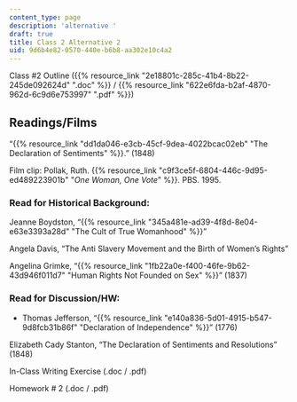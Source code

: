 ```yaml
---
content_type: page
description: 'alternative '
draft: true
title: Class 2 Alternative 2
uid: 9d6b4e82-0570-440e-b6b8-aa302e10c4a2
---
```

Class #2 Outline ({{% resource_link "2e18801c-285c-41b4-8b22-245de092624d" ".doc" %}} / {{% resource_link "622e6fda-b2af-4870-962d-6c9d6e753997" ".pdf" %}})

## Readings/Films

“{{% resource_link "dd1da046-e3cb-45cf-9dea-4022bcac02eb" "The Declaration of Sentiments" %}}.” (1848)

Film clip: Pollak, Ruth. {{% resource_link "c9f3ce5f-6804-446c-9d95-ed489223901b" "*One Woman, One Vote*" %}}*.* PBS. 1995.

### **Read for Historical Background:**

Jeanne Boydston, “{{% resource_link "345a481e-ad39-4f8d-8e04-e63e3393a28d" "The Cult of True Womanhood" %}}”

Angela Davis, “The Anti Slavery Movement and the Birth of Women’s Rights”

Angelina Grimke, “{{% resource_link "1fb22a0e-f400-46fe-9b62-43d946f011d7" "Human Rights Not Founded on Sex" %}}” (1837)

### **Read for Discussion/HW:**

- Thomas Jefferson, “{{% resource_link "e140a836-5d01-4915-b547-9d8fcb31b86f" "Declaration of Independence" %}}” (1776)

Elizabeth Cady Stanton, “The Declaration of Sentiments and Resolutions” (1848)

In-Class Writing Exercise (.doc / .pdf)

Homework # 2 (.doc / .pdf)